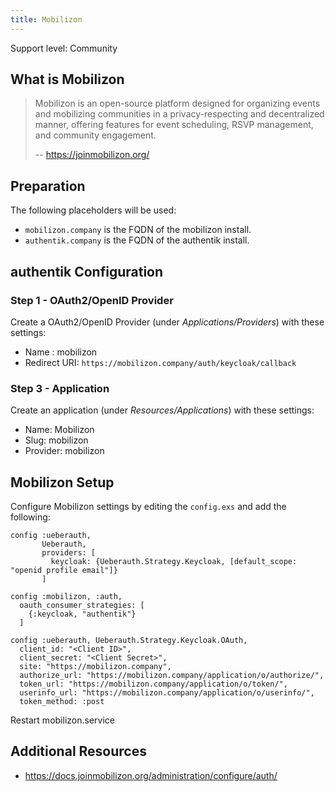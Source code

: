 ```yaml
---
title: Mobilizon
---
```


<span class="badge badge--secondary">Support level: Community</span>

## What is Mobilizon

> Mobilizon is an open-source platform designed for organizing events and mobilizing communities in a privacy-respecting and decentralized manner, offering features for event scheduling, RSVP management, and community engagement.
>
> -- https://joinmobilizon.org/

## Preparation

The following placeholders will be used:

-   `mobilizon.company` is the FQDN of the mobilizon install.
-   `authentik.company` is the FQDN of the authentik install.

## authentik Configuration

### Step 1 - OAuth2/OpenID Provider

Create a OAuth2/OpenID Provider (under _Applications/Providers_) with these settings:

-   Name : mobilizon
-   Redirect URI: `https://mobilizon.company/auth/keycloak/callback`

### Step 3 - Application

Create an application (under _Resources/Applications_) with these settings:

-   Name: Mobilizon
-   Slug: mobilizon
-   Provider: mobilizon

## Mobilizon Setup

Configure Mobilizon settings by editing the `config.exs` and add the following:

```
config :ueberauth,
       Ueberauth,
       providers: [
         keycloak: {Ueberauth.Strategy.Keycloak, [default_scope: "openid profile email"]}
       ]

config :mobilizon, :auth,
  oauth_consumer_strategies: [
    {:keycloak, "authentik"}
  ]

config :ueberauth, Ueberauth.Strategy.Keycloak.OAuth,
  client_id: "<Client ID>",
  client_secret: "<Client Secret>",
  site: "https://mobilizon.company",
  authorize_url: "https://mobilizon.company/application/o/authorize/",
  token_url: "https://mobilizon.company/application/o/token/",
  userinfo_url: "https://mobilizon.company/application/o/userinfo/",
  token_method: :post
```

Restart mobilizon.service

## Additional Resources

-   https://docs.joinmobilizon.org/administration/configure/auth/
